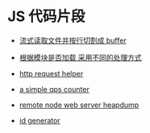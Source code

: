 JS 代码片段
================

* [流式读取文件并按行切割成 buffer](https://github.com/Chunlin-Li/my-js-snippet/tree/master/libs/split-to-line)

* [根据模块是否加载 采用不同的处理方式](https://github.com/Chunlin-Li/my-js-snippet/tree/master/libs/module_conditions)

* [http request helper](https://github.com/Chunlin-Li/my-js-snippet/tree/master/libs/http/simpleReq)

* [a simple qps counter](https://github.com/Chunlin-Li/my-js-snippet/tree/master/libs/count_qps)

* [remote node web server heapdump](https://github.com/Chunlin-Li/my-js-snippet/tree/master/libs/remote_heapdump)

* [id generator](https://github.com/Chunlin-Li/my-js-snippet/tree/master/libs/idGenerator)